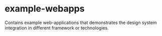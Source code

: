 # example-webapps

Contains example web-applications that demonstrates the design system integration in different framework or technologies.